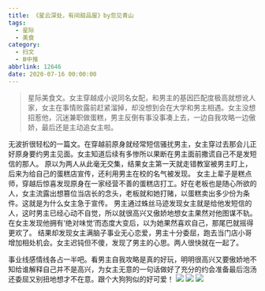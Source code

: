 ```yaml
---
title: 《星云深处，有间甜品屋》by忽见青山
tags:
  - 星际
  - 美食
category:
  - 扫文
  - Ⅲ中推
abbrlink: 12646
date: 2020-07-16 00:00:00
---
```

<meta name="referrer" content="no-referrer" />

> 星际美食文。女主穿越成小说同名女配，和男主的基因匹配度极高就想讹人家，女主在事情败露前赶紧溜掉，却没想到会在大学和男主相遇。女主没想招惹他，沉迷兼职做蛋糕，男主反倒有事没事凑上去，一边自我攻略一边傲娇，最后还是主动追女主啦。

<!-- more -->


无波折很轻松的一篇文。在穿越前原身就经常短信骚扰男主，女主穿过去那会儿正好原身要约男主见面。女主知道后续有多惨所以果断在男主面前撒谎自己不是发短信的那人。
原以为两人从此毫无交集，结果女主第一天就走错教室被男主盯上，后来为给自己的蛋糕店宣传，还利用男主在校的名气被发现。
女主上辈子是糕点师，穿越后惊喜发现原身在一家经营不善的蛋糕店打工。好在老板也是随心所欲的人，女主流露出想篡位当店长的念头，老板就和她打赌，以蛋糕卖出多少份为条件。这就是为什么女主急于宣传。
男主通过蛛丝马迹发现女主就是给他发短信的人，这时男主已经心动不自觉，所以就很高兴又傲娇地想女主果然对他图谋不轨。在女主发现他拥有‘绝对味觉’而态度大变后，以为她果然喜欢自己，那尾巴就摇得更欢了。
结果却发现女主满脑子事业无心恋爱，男主十分委屈，跑去当门店小哥增加相处机会。女主迟钝但不傻，发现了男主的心思。两人很快就在一起了。

事业线感情线各占一半吧。看男主自我攻略是真的好玩，明明很高兴又要傲娇地不知给谁解释自己并不是高兴，为女主无意的一句话做好了充分的约会准备最后泡汤还委屈又别扭地想才不在意。跟个大狗狗似的好可爱！
![](https://wx4.sinaimg.cn/mw690/0069kFhhgy1ggspvf570rj30n01ds7wi.jpg)
![](https://wx2.sinaimg.cn/mw690/0069kFhhgy1ggspvdsa1aj30n01ds7wi.jpg)
![](https://wx1.sinaimg.cn/mw690/0069kFhhgy1ggspvbgewbj30n01ds7wi.jpg)